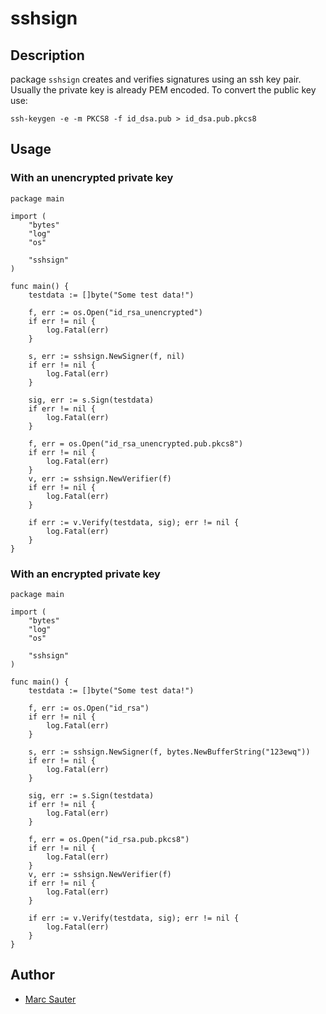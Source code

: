 # sshsign

## Description
package `sshsign` creates and verifies signatures using an ssh key pair. Usually the private key is already PEM encoded. To convert the public key use:

    ssh-keygen -e -m PKCS8 -f id_dsa.pub > id_dsa.pub.pkcs8

## Usage
### With an unencrypted private key

    package main
    
    import (
        "bytes"
        "log"
        "os"
    
        "sshsign"
    )
    
    func main() {
        testdata := []byte("Some test data!")
    
        f, err := os.Open("id_rsa_unencrypted")
        if err != nil {
            log.Fatal(err)
        }
    
        s, err := sshsign.NewSigner(f, nil)
        if err != nil {
            log.Fatal(err)
        }
    
        sig, err := s.Sign(testdata)
        if err != nil {
            log.Fatal(err)
        }
    
        f, err = os.Open("id_rsa_unencrypted.pub.pkcs8")
        if err != nil {
            log.Fatal(err)
        }
        v, err := sshsign.NewVerifier(f)
        if err != nil {
            log.Fatal(err)
        }
    
        if err := v.Verify(testdata, sig); err != nil {
            log.Fatal(err)
        }
    }

### With an encrypted private key

    package main
    
    import (
        "bytes"
        "log"
        "os"
    
        "sshsign"
    )
    
    func main() {
        testdata := []byte("Some test data!")
    
        f, err := os.Open("id_rsa")
        if err != nil {
            log.Fatal(err)
        }
    
        s, err := sshsign.NewSigner(f, bytes.NewBufferString("123ewq"))
        if err != nil {
            log.Fatal(err)
        }
    
        sig, err := s.Sign(testdata)
        if err != nil {
            log.Fatal(err)
        }
    
        f, err = os.Open("id_rsa.pub.pkcs8")
        if err != nil {
            log.Fatal(err)
        }
        v, err := sshsign.NewVerifier(f)
        if err != nil {
            log.Fatal(err)
        }
    
        if err := v.Verify(testdata, sig); err != nil {
            log.Fatal(err)
        }
    }

## Author
* [Marc Sauter](mailto:marc.sauter@bluewin.ch)


